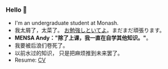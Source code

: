 ### Hello 👋 

- I'm an undergraduate student at Monash. 
- 我太屑了，太菜了。 [お勉強しといてよ](https://www.youtube.com/watch?v=Atvsg_zogxo)。まだまだ頑張ります。
- **MENSA Andy："除了上课，我一直在自学其他知识。"**。
- 我要被后浪们卷死了。
- 以前水过的知识， 只是把麻烦推到未来罢了。
- Resume: [CV](https://docs.google.com/document/d/1vAhezgdRhm_N9ThBh_5_vg-dfVwM9IPxF0G1ewK1IKw/edit?usp=sharing)
